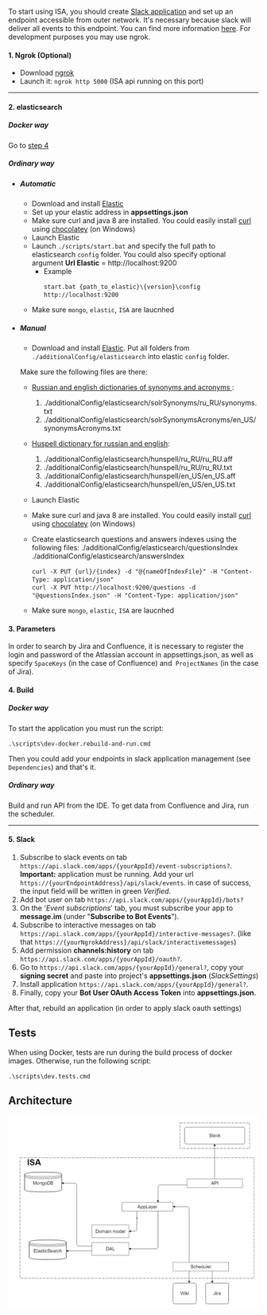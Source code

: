 
To start using ISA, you should create [Slack application](https://api.slack.com/apps?new_app=1)
and set up an endpoint accessible from outer network. It's necessary because slack will
deliver all events to this endpoint. You can find more information [here](https://api.slack.com/events-api).
For development purposes you may use ngrok.

#### 1. <a name="ngrok"></a>Ngrok (Optional)
  - Download [ngrok](https://ngrok.com/)
  - Launch it: `ngrok http 5000` (ISA api running on this port)
---

#### 2. elasticsearch

#####  Docker way
Go to [step 4](#step-four)

##### Ordinary way
- ##### Automatic
   - Download and install [Elastic](https://www.elastic.co/downloads/elasticsearch)
   - Set up your elastic address in **appsettings.json**
   - Make sure curl and java 8 are installed. You could easily install [curl](https://chocolatey.org/packages/curl) using [chocolatey](https://chocolatey.org/) (on Windows)
   - Launch Elastic
   - Launch `./scripts/start.bat` and specify the full path to elasticsearch  `config` folder. You could also specify optional argument **Url Elastic** = http://localhost:9200
      * Example
         ```
         start.bat {path_to_elastic}\{version}\config http://localhost:9200
         ```

    + Make sure `mongo`, `elastic`, `ISA` are laucnhed
- ##### Manual
    + Download and install [Elastic](https://www.elastic.co/downloads/elasticsearch).
     Put all folders from `./additionalConfig/elasticsearch` into elastic `config` folder.

     Make sure the following files are there:
     + [Russian and english dictionaries of synonyms and acronyms ](https://www.elastic.co/guide/en/elasticsearch/reference/current/analysis-synonym-tokenfilter.html):
        1. ./additionalConfig/elasticsearch/solrSynonyms/ru_RU/synonyms.txt
        2. ./additionalConfig/elasticsearch/solrSynonymsAcronyms/en_US/synonymsAcronyms.txt

     + [Huspell dictionary for russian and english](https://www.elastic.co/guide/en/elasticsearch/reference/current/analysis-hunspell-tokenfilter.html):
       1. ./additionalConfig/elasticsearch/hunspell/ru_RU/ru_RU.aff
       2. ./additionalConfig/elasticsearch/hunspell/ru_RU/ru_RU.txt
       3. ./additionalConfig/elasticsearch/hunspell/en_US/en_US.aff
       5. ./additionalConfig/elasticsearch/hunspell/en_US/en_US.txt
     + Launch Elastic
     + Make sure curl and java 8 are installed. You could easily install [curl](https://chocolatey.org/packages/curl) using [chocolatey](https://chocolatey.org/) (on Windows)
     + Create elasticsearch questions and answers indexes using the following files:
       ./additionalConfig/elasticsearch/questionsIndex
       ./additionalConfig/elasticsearch/answersIndex
        ```
        curl -X PUT {url}/{index} -d "@{nameOfIndexFile}" -H "Content-Type: application/json"
        curl -X PUT http://localhost:9200/questions -d "@questionsIndex.json" -H "Content-Type: application/json"
	    ```
    + Make sure `mongo`, `elastic`, `ISA` are laucnhed

#### 3. <a name="step-four"></a>Parameters
In order to search by Jira and Confluence, it is necessary to register the login and password
of the Atlassian account in appsettings.json, as well as specify `SpaceKeys`
(in the case of Confluence) and` ProjectNames` (in the case of Jira).

#### 4. Build

#####  Docker way
To start the application you must run the script:
```
.\scripts\dev-docker.rebuild-and-run.cmd
```
Then you could add your endpoints in slack application management (see `Dependencies`) and that's it.

##### Ordinary way
Build and run API from the IDE. To get data from Confluence and Jira, run the scheduler.

---

#### 5. Slack

1. Subscribe to slack events on tab `https://api.slack.com/apps/{yourAppId}/event-subscriptions?`.
**Important:** application must be running. Add your url `https://{yourEndpointAddress}/api/slack/events`.
in case of success, the input field will be written in green *Verified*.
2. Add bot user on tab `https://api.slack.com/apps/{yourAppId}/bots?`
3. On the '*Event subscriptions*' tab, you must subscribe your app to **message.im** (under "**Subscribe to Bot Events**").
4. Subscribe to interactive messages on tab `https://api.slack.com/apps/{yourAppId}/interactive-messages?`.
(like that `https://{yourNgrokAddress}/api/slack/interactivemessages`)
5. Add permission **channels:history** on tab `https://api.slack.com/apps/{yourAppId}/oauth?`.
6. Go to `https://api.slack.com/apps/{yourAppId}/general?`, copy your **signing secret**
and paste into project's **appsettings.json** (*SlackSettings*)
7. Install application `https://api.slack.com/apps/{yourAppId}/general?`.
8. Finally, copy your **Bot User OAuth Access Token** into **appsettings.json**.

After that, rebuild an application (in order to apply slack oauth settings) 

## Tests

When using Docker, tests are run during the build process of docker images. Otherwise, run the following script:
```
.\scripts\dev.tests.cmd
```

## Architecture

![alt architect](../utils/images/isa_architecture.png)